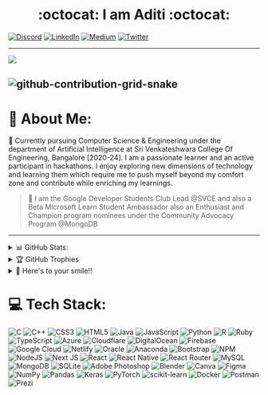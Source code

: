 <h1 align="center">:octocat:  I am Aditi  :octocat:</h1>


[![Discord](https://img.shields.io/badge/Discord-%237289DA.svg?logo=discord&logoColor=white)](https://discord.gg/https://discord.gg/gCnrFGKW) [![LinkedIn](https://img.shields.io/badge/LinkedIn-%230077B5.svg?logo=linkedin&logoColor=white)](https://linkedin.com/in/aditi-sharma-663709202) [![Medium](https://img.shields.io/badge/Medium-12100E?logo=medium&logoColor=white)](https://medium.com/@@aditiurbest) [![Twitter](https://img.shields.io/badge/Twitter-%231DA1F2.svg?logo=Twitter&logoColor=white)](https://twitter.com/@AditiSh85563889) 

---
[![](https://visitcount.itsvg.in/api?id=aditisharma132&icon=7&color=9)](https://visitcount.itsvg.in)

![github-contribution-grid-snake](https://user-images.githubusercontent.com/63997962/213912935-eff2449b-ac9a-438b-92e7-65034109b1cf.svg)
---

# 💫 About Me:
👀 Currently pursuing Computer Science & Engineering under the department of Artificial Intelligence at Sri Venkateshwara College Of Engineering, Bangalore [2020-24]. I am a passionate learner and an active participant in hackathons. I enjoy exploring new dimensions of technology and learning them which require me to push myself beyond my comfort zone and contribute while enriching my learnings. 

> 🍁 I am the Google Developer Students Club Lead @SVCE and also a Beta Microsoft Learn Student Ambassador also an Enthusiast and Champion program nominees under the 
> Community Advocacy Program @MongoDB
---


<details>
<summary>📊 GitHub Stats:</summary>
<img src ="https://github-readme-stats.vercel.app/api?username=aditisharma132&theme=darcula&hide_border=false&include_all_commits=true&count_private=true"<br/>
<img src="https://github-readme-streak-stats.herokuapp.com/?user=aditisharma132&theme=darcula&hide_border=false"/>
<img src="https://github-readme-stats.vercel.app/api/top-langs/?username=aditisharma132&theme=darcula&hide_border=false&include_all_commits=true&count_private=true&layout=compact">
</details>

<details>
<summary>🏆 GitHub Trophies</summary>
<img src="https://github-profile-trophy.vercel.app/?username=aditisharma132&theme=apprentice&no-frame=false&no-bg=false&margin-w=4" width="500">
</details>

<details>
<summary>🥰 Here's to your smile!!</summary>
<img src="https://quotes-github-readme.vercel.app/api?type=horizontal&theme=gruvbox" width="500">
</details>

# 💻 Tech Stack:
![C](https://img.shields.io/badge/c-%2300599C.svg?style=plastic&logo=c&logoColor=white) ![C++](https://img.shields.io/badge/c++-%2300599C.svg?style=plastic&logo=c%2B%2B&logoColor=white) ![CSS3](https://img.shields.io/badge/css3-%231572B6.svg?style=plastic&logo=css3&logoColor=white) ![HTML5](https://img.shields.io/badge/html5-%23E34F26.svg?style=plastic&logo=html5&logoColor=white) ![Java](https://img.shields.io/badge/java-%23ED8B00.svg?style=plastic&logo=java&logoColor=white) ![JavaScript](https://img.shields.io/badge/javascript-%23323330.svg?style=plastic&logo=javascript&logoColor=%23F7DF1E) ![Python](https://img.shields.io/badge/python-3670A0?style=plastic&logo=python&logoColor=ffdd54) ![R](https://img.shields.io/badge/r-%23276DC3.svg?style=plastic&logo=r&logoColor=white) ![Ruby](https://img.shields.io/badge/ruby-%23CC342D.svg?style=plastic&logo=ruby&logoColor=white) ![TypeScript](https://img.shields.io/badge/typescript-%23007ACC.svg?style=plastic&logo=typescript&logoColor=white) ![Azure](https://img.shields.io/badge/azure-%230072C6.svg?style=plastic&logo=azure-devops&logoColor=white) ![Cloudflare](https://img.shields.io/badge/Cloudflare-F38020?style=plastic&logo=Cloudflare&logoColor=white) ![DigitalOcean](https://img.shields.io/badge/DigitalOcean-%230167ff.svg?style=plastic&logo=digitalOcean&logoColor=white) ![Firebase](https://img.shields.io/badge/firebase-%23039BE5.svg?style=plastic&logo=firebase) ![Google Cloud](https://img.shields.io/badge/Google%20Cloud-%234285F4.svg?style=plastic&logo=google-cloud&logoColor=white) ![Netlify](https://img.shields.io/badge/netlify-%23000000.svg?style=plastic&logo=netlify&logoColor=#00C7B7) ![Oracle](https://img.shields.io/badge/Oracle-F80000?style=plastic&logo=oracle&logoColor=white) ![Anaconda](https://img.shields.io/badge/Anaconda-%2344A833.svg?style=plastic&logo=anaconda&logoColor=white) ![Bootstrap](https://img.shields.io/badge/bootstrap-%23563D7C.svg?style=plastic&logo=bootstrap&logoColor=white) ![NPM](https://img.shields.io/badge/NPM-%23000000.svg?style=plastic&logo=npm&logoColor=white) ![NodeJS](https://img.shields.io/badge/node.js-6DA55F?style=plastic&logo=node.js&logoColor=white) ![Next JS](https://img.shields.io/badge/Next-black?style=plastic&logo=next.js&logoColor=white) ![React](https://img.shields.io/badge/react-%2320232a.svg?style=plastic&logo=react&logoColor=%2361DAFB) ![React Native](https://img.shields.io/badge/react_native-%2320232a.svg?style=plastic&logo=react&logoColor=%2361DAFB) ![React Router](https://img.shields.io/badge/React_Router-CA4245?style=plastic&logo=react-router&logoColor=white) ![MySQL](https://img.shields.io/badge/mysql-%2300f.svg?style=plastic&logo=mysql&logoColor=white) ![MongoDB](https://img.shields.io/badge/MongoDB-%234ea94b.svg?style=plastic&logo=mongodb&logoColor=white) ![SQLite](https://img.shields.io/badge/sqlite-%2307405e.svg?style=plastic&logo=sqlite&logoColor=white) ![Adobe Photoshop](https://img.shields.io/badge/adobephotoshop-%2331A8FF.svg?style=plastic&logo=adobephotoshop&logoColor=white) ![Blender](https://img.shields.io/badge/blender-%23F5792A.svg?style=plastic&logo=blender&logoColor=white) ![Canva](https://img.shields.io/badge/Canva-%2300C4CC.svg?style=plastic&logo=Canva&logoColor=white) 	![Figma](https://img.shields.io/badge/figma-%23F24E1E.svg?style=plastic&logo=figma&logoColor=white) ![NumPy](https://img.shields.io/badge/numpy-%23013243.svg?style=plastic&logo=numpy&logoColor=white) ![Pandas](https://img.shields.io/badge/pandas-%23150458.svg?style=plastic&logo=pandas&logoColor=white) ![Keras](https://img.shields.io/badge/Keras-%23D00000.svg?style=plastic&logo=Keras&logoColor=white) ![PyTorch](https://img.shields.io/badge/PyTorch-%23EE4C2C.svg?style=plastic&logo=PyTorch&logoColor=white) ![scikit-learn](https://img.shields.io/badge/scikit--learn-%23F7931E.svg?style=plastic&logo=scikit-learn&logoColor=white) ![Docker](https://img.shields.io/badge/docker-%230db7ed.svg?style=plastic&logo=docker&logoColor=white) ![Postman](https://img.shields.io/badge/Postman-FF6C37?style=plastic&logo=postman&logoColor=white) ![Prezi](https://img.shields.io/badge/Prezi-%23000000.svg?style=plastic&logo=Prezi&logoColor=white)
# 

<!-- Proudly created with GPRM ( https://gprm.itsvg.in ) -->

<!---
aditisharma132/aditisharma132 is a ✨ special ✨ repository because its `README.md` (this file) appears on your GitHub profile.
You can click the Preview link to take a look at your changes.
--->


